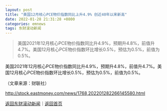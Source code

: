```yaml
---
layout: post
title: "美国12月核心PCE物价指数同比上升4.9% 创近40年以来新高"
date: 2022-01-28 21:31:28 +0800
categories: emnews
tags: 东财滚动新闻
---
```

> 美国2021年12月核心PCE物价指数同比升4.9%，预期升4.8%，前值升4.7%。美国12月核心PCE物价指数环比增长0.5%，预估为0.5%，前值为0.5%。

<p>美国2021年12月核心PCE物价指数同比升4.9%，预期升4.8%，前值升4.7%。美国12月核心PCE物价指数环比增长0.5%，预估为0.5%，前值为0.5%。</p><p class="em_media">（文章来源：财联社）</p>

<http://stock.eastmoney.com/news/1768,202201282266145580.html>

[返回东财滚动新闻](//finews.withounder.com/emnews/)｜[返回首页](//finews.withounder.com/)